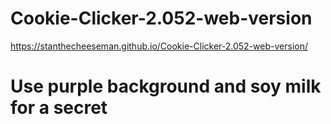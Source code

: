 # Cookie-Clicker-2.052-web-version

https://stanthecheeseman.github.io/Cookie-Clicker-2.052-web-version/

# Use purple background and soy milk for a secret 



